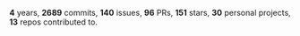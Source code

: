 **4** years, **2689** commits, **140** issues, **96** PRs, **151** stars, **30** personal projects, **13** repos contributed to.
